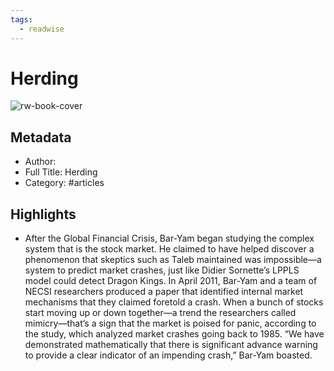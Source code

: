 ```yaml
---
tags:
  - readwise
---
```


# Herding

![rw-book-cover](https://readwise-assets.s3.amazonaws.com/static/images/default-book-icon-9.63dbe834380e.png)

## Metadata
- Author: 
- Full Title: Herding
- Category: #articles

## Highlights
- After the Global Financial Crisis, Bar-Yam began studying the complex system that is the stock market. He claimed to have helped discover a phenomenon that skeptics such as Taleb maintained was impossible—a system to predict market crashes, just like Didier Sornette’s LPPLS model could detect Dragon Kings. In April 2011, Bar-Yam and a team of NECSI researchers produced a paper that identified internal market mechanisms that they claimed foretold a crash. When a bunch of stocks start moving up or down together—a trend the researchers called mimicry—that’s a sign that the market is poised for panic, according to the study, which analyzed market crashes going back to 1985. “We have demonstrated mathematically that there is significant advance warning to provide a clear indicator of an impending crash,” Bar-Yam boasted.


